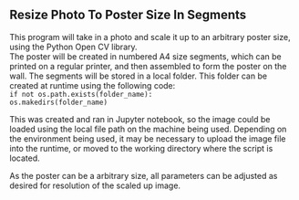 ## Resize Photo To Poster Size In Segments  
This program will take in a photo and scale it up to an arbitrary poster size, using the Python Open CV library.  
The poster will be created in numbered A4 size segments, which can be printed on a regular printer, and then assembled to form the poster on the wall. 
The segments will be stored in a local folder. 
This folder can be created at runtime using the following code:  
`if not os.path.exists(folder_name):`  
`os.makedirs(folder_name)`

This was created and ran in Jupyter notebook, so the image could be loaded using the local file path on the machine being used. Depending on the environment being used, it may be necessary to upload the image file into the runtime, or moved to the working directory where the script is located.

As the poster can be a  arbitrary size, all parameters can be adjusted as desired for resolution of the scaled up image.
